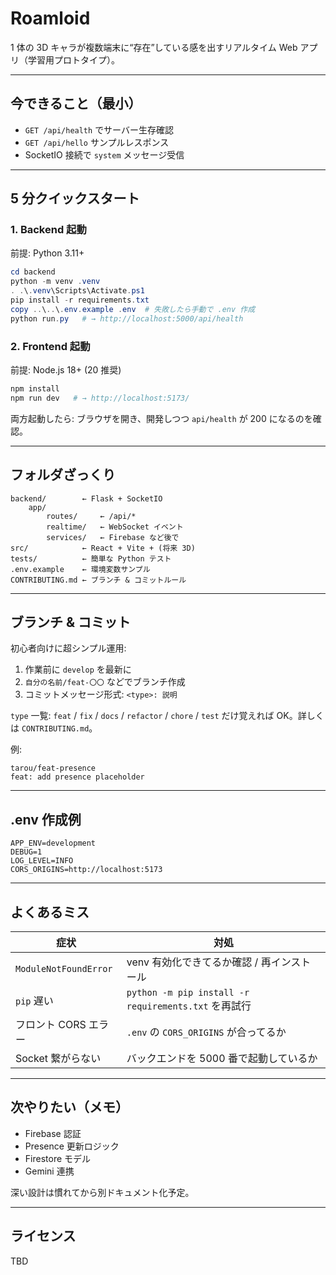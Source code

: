 # Roamloid

1 体の 3D キャラが複数端末に“存在”している感を出すリアルタイム Web アプリ（学習用プロトタイプ）。

---
## 今できること（最小）
- `GET /api/health` でサーバー生存確認
- `GET /api/hello` サンプルレスポンス
- SocketIO 接続で `system` メッセージ受信

---
## 5 分クイックスタート

### 1. Backend 起動
前提: Python 3.11+
```powershell
cd backend
python -m venv .venv
. .\.venv\Scripts\Activate.ps1
pip install -r requirements.txt
copy ..\..\.env.example .env  # 失敗したら手動で .env 作成
python run.py   # → http://localhost:5000/api/health
```

### 2. Frontend 起動
前提: Node.js 18+ (20 推奨)
```powershell
npm install
npm run dev   # → http://localhost:5173/
```

両方起動したら: ブラウザを開き、開発しつつ `api/health` が 200 になるのを確認。

---
## フォルダざっくり
```
backend/        ← Flask + SocketIO
	app/
		routes/     ← /api/*
		realtime/   ← WebSocket イベント
		services/   ← Firebase など後で
src/            ← React + Vite + (将来 3D)
tests/          ← 簡単な Python テスト
.env.example    ← 環境変数サンプル
CONTRIBUTING.md ← ブランチ & コミットルール
```

---
## ブランチ & コミット
初心者向けに超シンプル運用:
1. 作業前に `develop` を最新に
2. `自分の名前/feat-〇〇` などでブランチ作成
3. コミットメッセージ形式: `<type>: 説明`

`type` 一覧: `feat` / `fix` / `docs` / `refactor` / `chore` / `test` だけ覚えれば OK。詳しくは `CONTRIBUTING.md`。

例:
```
tarou/feat-presence
feat: add presence placeholder
```

---
## .env 作成例
```
APP_ENV=development
DEBUG=1
LOG_LEVEL=INFO
CORS_ORIGINS=http://localhost:5173
```

---
## よくあるミス
| 症状 | 対処 |
|------|------|
| `ModuleNotFoundError` | venv 有効化できてるか確認 / 再インストール |
| `pip` 遅い | `python -m pip install -r requirements.txt` を再試行 |
| フロント CORS エラー | `.env` の `CORS_ORIGINS` が合ってるか |
| Socket 繋がらない | バックエンドを 5000 番で起動しているか |

---
## 次やりたい（メモ）
- Firebase 認証
- Presence 更新ロジック
- Firestore モデル
- Gemini 連携

深い設計は慣れてから別ドキュメント化予定。

---
## ライセンス
TBD

